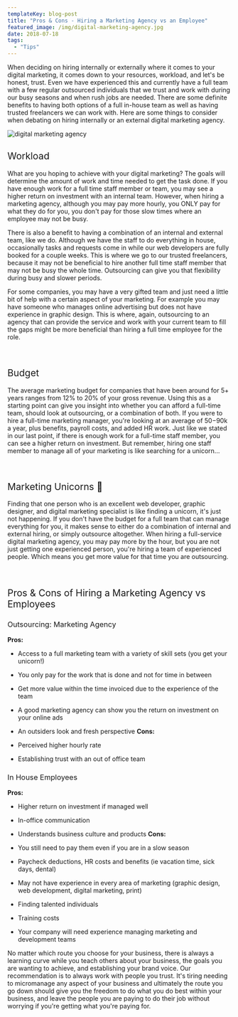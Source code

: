 ```yaml
---
templateKey: blog-post
title: "Pros & Cons - Hiring a Marketing Agency vs an Employee"
featured_image: /img/digital-marketing-agency.jpg
date: 2018-07-18
tags:
  - "Tips"
---
```


<span style="font-weight: 400;">When deciding on hiring internally or externally where it comes to your digital marketing, it comes down to your resources, workload, and let's be honest, trust. Even we have experienced this and currently have a full team with a few regular outsourced individuals that we trust and work with during our busy seasons and when rush jobs are needed. There are some definite benefits to having both options of a full in-house team as well as having trusted freelancers we can work with. Here are some things to consider when debating on hiring internally or an external digital marketing agency.</span>

![digital marketing agency](/img/digital-marketing-agency.jpg)

## <span style="font-weight: 400;">Workload</span>

<span style="font-weight: 400;">What are you hoping to achieve with your digital marketing? The goals will determine the amount of work and time needed to get the task done. If you have enough work for a full time staff member or team, you may see a higher return on investment with an internal team. However, when hiring a marketing agency, although you may pay more hourly, you ONLY pay for what they do for you, you don't pay for those slow times where an employee may not be busy.</span>

<span style="font-weight: 400;">There is also a benefit to having a combination of an internal and external team, like we do. Although we have the staff to do everything in house, occasionally tasks and requests come in while our web developers are fully booked for a couple weeks. This is where we go to our trusted freelancers, because it may not be beneficial to hire another full time staff member that may not be busy the whole time. Outsourcing can give you that flexibility during busy and slower periods.</span>

<span style="font-weight: 400;">For some companies, you may have a very gifted team and just need a little bit of help with a certain aspect of your marketing. For example you may have someone who manages online advertising but does not have experience in graphic design. This is where, again, outsourcing to an agency that can provide the service and work with your current team to fill the gaps might be more beneficial than hiring a full time employee for the role.</span>

&nbsp;

## <span style="font-weight: 400;">Budget</span>

<span style="font-weight: 400;">The average marketing budget for companies that have been around for 5+ years ranges from 12% to 20% of your gross revenue. Using this as a starting point can give you insight into whether you can afford a full-time team, should look at outsourcing, or a combination of both. If you were to hire a full-time marketing manager, you're looking at an average of $50-$90k a year, plus benefits, payroll costs, and added HR work. Just like we stated in our last point, if there is enough work for a full-time staff member, you can see a higher return on investment. But remember, hiring one staff member to manage all of your marketing is like searching for a unicorn...</span>

&nbsp;

## <span style="font-weight: 400;">Marketing Unicorns 🦄</span>

<span style="font-weight: 400;">Finding that one person who is an excellent web developer, graphic designer, and digital marketing specialist is like finding a unicorn, it's just not happening. If you don't have the budget for a full team that can manage everything for you, it makes sense to either do a combination of internal and external hiring, or simply outsource altogether. When hiring a full-service digital marketing agency, you may pay more by the hour, but you are not just getting one experienced person, you're hiring a team of experienced people. Which means you get more value for that time you are outsourcing.</span>

&nbsp;

## <span style="font-weight: 400;">Pros & Cons of Hiring a Marketing Agency vs Employees</span><span style="font-weight: 400;">
</span>

### <span style="font-weight: 400;">Outsourcing: Marketing Agency</span>

**Pros:**

*   <span style="font-weight: 400;">Access to a full marketing team with a variety of skill sets (you get your unicorn!)</span>
*   <span style="font-weight: 400;">You only pay for the work that is done and not for time in between</span>
*   <span style="font-weight: 400;">Get more value within the time invoiced due to the experience of the team</span>
*   <span style="font-weight: 400;">A good marketing agency can show you the return on investment on your online ads</span>
*   <span style="font-weight: 400;">An outsiders look and fresh perspective</span>
**Cons:**

*   <span style="font-weight: 400;">Perceived higher hourly rate</span>
*   <span style="font-weight: 400;">Establishing trust with an out of office team</span>
&nbsp;

### <span style="font-weight: 400;">In House Employees</span>

**Pros:**

*   <span style="font-weight: 400;">Higher return on investment if managed well</span>
*   <span style="font-weight: 400;">In-office communication</span>
*   <span style="font-weight: 400;">Understands business culture and products</span>
**Cons:**

*   <span style="font-weight: 400;">You still need to pay them even if you are in a slow season</span>
*   <span style="font-weight: 400;">Paycheck deductions, HR costs and benefits (ie vacation time, sick days, dental)</span>
*   <span style="font-weight: 400;">May not have experience in every area of marketing (graphic design, web development, digital marketing, print)</span>
*   <span style="font-weight: 400;">Finding talented individuals</span>
*   <span style="font-weight: 400;">Training costs</span>
*   <span style="font-weight: 400;">Your company will need experience managing marketing and development teams</span>
&nbsp;

<span style="font-weight: 400;">No matter which route you choose for your business, there is always a learning curve while you teach others about your business, the goals you are wanting to achieve, and establishing your brand voice. Our recommendation is to always work with people you trust. It's tiring needing to micromanage any aspect of your business and ultimately the route you go down should give you the freedom to do what you do best within your business, and leave the people you are paying to do their job without worrying if you're getting what you're paying for.</span>